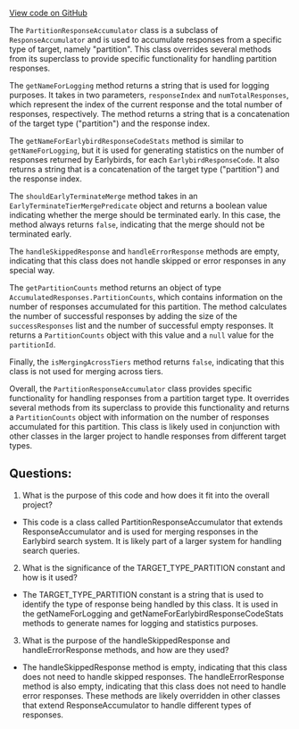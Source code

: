 [View code on GitHub](https://github.com/misbahsy/the-algorithm/src/java/com/twitter/search/earlybird_root/mergers/PartitionResponseAccumulator.java)

The `PartitionResponseAccumulator` class is a subclass of `ResponseAccumulator` and is used to accumulate responses from a specific type of target, namely "partition". This class overrides several methods from its superclass to provide specific functionality for handling partition responses.

The `getNameForLogging` method returns a string that is used for logging purposes. It takes in two parameters, `responseIndex` and `numTotalResponses`, which represent the index of the current response and the total number of responses, respectively. The method returns a string that is a concatenation of the target type ("partition") and the response index.

The `getNameForEarlybirdResponseCodeStats` method is similar to `getNameForLogging`, but it is used for generating statistics on the number of responses returned by Earlybirds, for each `EarlybirdResponseCode`. It also returns a string that is a concatenation of the target type ("partition") and the response index.

The `shouldEarlyTerminateMerge` method takes in an `EarlyTerminateTierMergePredicate` object and returns a boolean value indicating whether the merge should be terminated early. In this case, the method always returns `false`, indicating that the merge should not be terminated early.

The `handleSkippedResponse` and `handleErrorResponse` methods are empty, indicating that this class does not handle skipped or error responses in any special way.

The `getPartitionCounts` method returns an object of type `AccumulatedResponses.PartitionCounts`, which contains information on the number of responses accumulated for this partition. The method calculates the number of successful responses by adding the size of the `successResponses` list and the number of successful empty responses. It returns a `PartitionCounts` object with this value and a `null` value for the `partitionId`.

Finally, the `isMergingAcrossTiers` method returns `false`, indicating that this class is not used for merging across tiers.

Overall, the `PartitionResponseAccumulator` class provides specific functionality for handling responses from a partition target type. It overrides several methods from its superclass to provide this functionality and returns a `PartitionCounts` object with information on the number of responses accumulated for this partition. This class is likely used in conjunction with other classes in the larger project to handle responses from different target types.
## Questions: 
 1. What is the purpose of this code and how does it fit into the overall project?
- This code is a class called PartitionResponseAccumulator that extends ResponseAccumulator and is used for merging responses in the Earlybird search system. It is likely part of a larger system for handling search queries.

2. What is the significance of the TARGET_TYPE_PARTITION constant and how is it used?
- The TARGET_TYPE_PARTITION constant is a string that is used to identify the type of response being handled by this class. It is used in the getNameForLogging and getNameForEarlybirdResponseCodeStats methods to generate names for logging and statistics purposes.

3. What is the purpose of the handleSkippedResponse and handleErrorResponse methods, and how are they used?
- The handleSkippedResponse method is empty, indicating that this class does not need to handle skipped responses. The handleErrorResponse method is also empty, indicating that this class does not need to handle error responses. These methods are likely overridden in other classes that extend ResponseAccumulator to handle different types of responses.